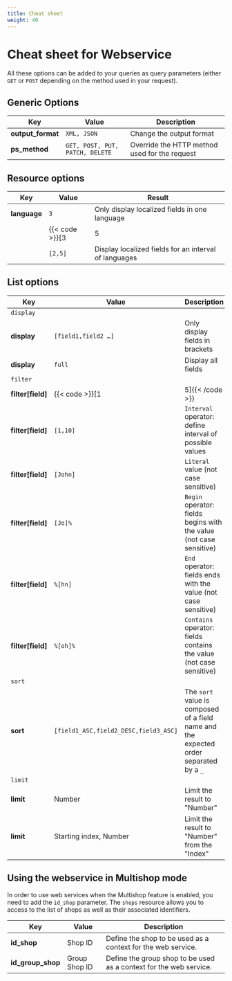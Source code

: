 ```yaml
---
title: Cheat sheet
weight: 40
---
```


# Cheat sheet for Webservice

All these options can be added to your queries as query parameters (either `GET` or `POST` depending on the method used in your request).

## Generic Options

| Key | Value | Description |
|-----|-------|-------------|
| **output_format** | `XML, JSON` | Change the output format |
| **ps_method** | `GET, POST, PUT, PATCH, DELETE` | Override the HTTP method used for the request |

## Resource options

| Key          | Value                              | Result                                                   |
|--------------|------------------------------------|----------------------------------------------------------|
| **language** | `3`                                | Only display localized fields in one language            |
|              | {{< code >}}[3|5|...]{{< /code >}} | Display localized fields for specified list of languages |
|              | `[2,5]`                            | Display localized fields for an interval of languages    |

## List options

| Key               | Value                                 | Description                                                                            |
|-------------------|---------------------------------------|----------------------------------------------------------------------------------------|
| `display`         |                                       |                                                                                        |
| **display**       | `[field1,field2 …]`                   | Only display fields in brackets                                                        |
| **display**       | `full`                                | Display all fields                                                                     |
| `filter`          |                                       |                                                                                        |
| **filter[field]** | {{< code >}}[1|5]{{< /code >}}        | `OR` operator: list of possible values                                                 |
| **filter[field]** | `[1,10]`                              | `Interval` operator: define interval of possible values                                |
| **filter[field]** | `[John]`                              | `Literal` value (not case sensitive)                                                   |
| **filter[field]** | `[Jo]%`                               | `Begin` operator: fields begins with the value (not case sensitive)                    |
| **filter[field]** | `%[hn]`                               | `End` operator: fields ends with the value (not case sensitive)                        |
| **filter[field]** | `%[oh]%`                              | `Contains` operator: fields contains the value (not case sensitive)                    |
| `sort`            |                                       |                                                                                        |
| **sort**          | `[field1_ASC,field2_DESC,field3_ASC]` | The `sort` value is composed of a field name and the expected order separated by a `_` |
| `limit`           |                                       |                                                                                        |
| **limit**         | Number                                | Limit the result to "Number"                                                           |
| **limit**         | Starting index, Number                | Limit the result to "Number" from the "Index"                                          |

## Using the webservice in Multishop mode

In order to use web services when the Multishop feature is enabled, you need to add the `id_shop` parameter. The `shops` resource allows you to access to the list of shops as well as their associated identifiers.

| Key | Value | Description |
|-----|-------|-------------|
| **id_shop** | Shop ID | Define the shop to be used as a context for the web service. |
| **id_group_shop** | Group Shop ID | Define the group shop to be used as a context for the web service. |
